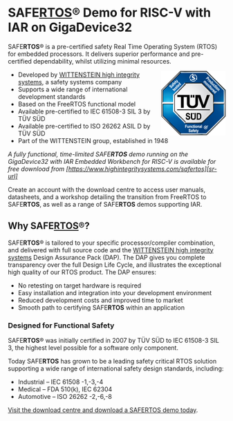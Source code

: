 # SAFE[RTOS][sr-url]® Demo for RISC-V with IAR on GigaDevice32

SAFE**RTOS**® is a pre-certified safety Real Time Operating System (RTOS) for embedded processors. It delivers superior performance and pre-certified dependability, whilst utilizing minimal resources.                                  

<img align="right" src="images/tuv-sud.png" />

- Developed by [WITTENSTEIN high integrity systems][ws-url], a safety systems company 
- Supports a wide range of international development standards
- Based on the FreeRTOS functional model
- Available pre-certified to IEC 61508-3 SIL 3 by TÜV SÜD
- Available pre-certified to ISO 26262 ASIL D by TÜV SÜD
- Part of the WITTENSTEIN group, established in 1948 

_A fully functional, time-limited SAFE**RTOS** demo running on the GigaDevice32 with IAR Embedded Workbench for RISC-V is available for free download from [https://www.highintegritysystems.com/safertos][sr-url]_

Create an account with the download centre to access user manuals, datasheets, and a workshop detailing the transition from FreeRTOS to SAFE**RTOS**, as well as a range of SAFE**RTOS** demos supporting IAR.

## Why SAFE[RTOS][sr-url]®?

SAFE**RTOS**® is tailored to your specific processor/compiler combination, and delivered with full source code and the [WITTENSTEIN high integrity systems][ws-url] Design Assurance Pack (DAP). The DAP gives you complete transparency over the full Design Life Cycle, and illustrates the exceptional high quality of our RTOS product. The DAP ensures:

- No retesting on target hardware is required
- Easy installation and integration into your development environment
- Reduced development costs and improved time to market
- Smooth path to certifying SAFE**RTOS** within an application

### Designed for Functional Safety
SAFE**RTOS**® was initially certified in 2007 by TÜV SÜD to IEC 61508-3 SIL 3, the highest level possible for a software only component.

Today SAFE**RTOS** has grown to be a leading safety critical RTOS solution supporting a wide range of international safety design standards, including:
-  Industrial – IEC 61508 -1,-3,-4
-  Medical – FDA 510(k), IEC 62304
-  Automotive – ISO 26262 -2,-6,-8

[Visit the download centre and download a SAFERTOS demo today][dc-url].

<!-- links --> 
[dc-url]: https://www.highintegritysystems.com/down-loads/manuals-datasheets/safertos-datasheet-downloads
[ws-url]: https://www.highintegritysystems.com
[sr-url]: https://www.highintegritysystems.com/safertos
